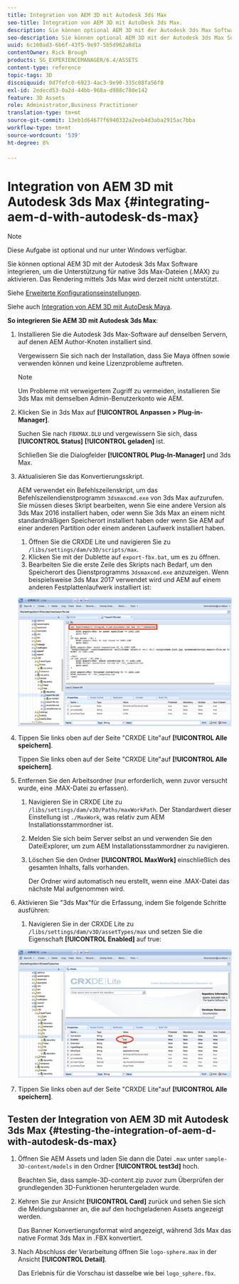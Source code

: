 ```yaml
---
title: Integration von AEM 3D mit Autodesk 3ds Max
seo-title: Integration von AEM 3D mit AutoDesk 3ds Max.
description: Sie können optional AEM 3D mit der Autodesk 3ds Max Software integrieren, um die Unterstützung für native 3ds Max-Dateien (.MAX) zu aktivieren. Das Rendering mittels 3ds Max wird derzeit nicht unterstützt.
seo-description: Sie können optional AEM 3D mit der Autodesk 3ds Max Software integrieren, um die Unterstützung für native 3ds Max-Dateien (.MAX) zu aktivieren. Das Rendering mittels 3ds Max wird derzeit nicht unterstützt.
uuid: 6c160ad3-6b6f-43f5-9e97-5b5d962a8d1a
contentOwner: Rick Brough
products: SG_EXPERIENCEMANAGER/6.4/ASSETS
content-type: reference
topic-tags: 3D
discoiquuid: 0d7fefc0-6923-4ac3-9e90-335c08fa56f0
exl-id: 2edecd53-0a2d-44bb-968a-d988c780e142
feature: 3D Assets
role: Administrator,Business Practitioner
translation-type: tm+mt
source-git-commit: 13eb1d64677f6940332a2eeb4d3aba2915ac7bba
workflow-type: tm+mt
source-wordcount: '539'
ht-degree: 8%

---
```


# Integration von AEM 3D mit Autodesk 3ds Max {#integrating-aem-d-with-autodesk-ds-max}

>[!NOTE]
>
>Diese Aufgabe ist optional und nur unter Windows verfügbar.

Sie können optional AEM 3D mit der Autodesk 3ds Max Software integrieren, um die Unterstützung für native 3ds Max-Dateien (.MAX) zu aktivieren. Das Rendering mittels 3ds Max wird derzeit nicht unterstützt.

Siehe [Erweiterte Konfigurationseinstellungen](advanced-config-3d.md).

Siehe auch [Integration von AEM 3D mit AutoDesk Maya](integrate-maya-with-3d.md).

**So integrieren Sie AEM 3D mit Autodesk 3ds Max**:

1. Installieren Sie die Autodesk 3ds Max-Software auf denselben Servern, auf denen AEM Author-Knoten installiert sind.

   Vergewissern Sie sich nach der Installation, dass Sie Maya öffnen sowie verwenden können und keine Lizenzprobleme auftreten.

   >[!NOTE]
   >
   >Um Probleme mit verweigertem Zugriff zu vermeiden, installieren Sie 3ds Max mit demselben Admin-Benutzerkonto wie AEM.

1. Klicken Sie in 3ds Max auf **[!UICONTROL Anpassen > Plug-in-Manager]**.

   Suchen Sie nach `FBXMAX.DLU` und vergewissern Sie sich, dass **[!UICONTROL Status]** **[!UICONTROL geladen]** ist.

   Schließen Sie die Dialogfelder **[!UICONTROL Plug-In-Manager]** und 3ds Max.

1. Aktualisieren Sie das Konvertierungsskript.

   AEM verwendet ein Befehlszeilenskript, um das Befehlszeilendienstprogramm `3dsmaxcmd.exe` von 3ds Max aufzurufen. Sie müssen dieses Skript bearbeiten, wenn Sie eine andere Version als 3ds Max 2016 installiert haben, oder wenn Sie 3ds Max an einem nicht standardmäßigen Speicherort installiert haben oder wenn Sie AEM auf einer anderen Partition oder einem anderen Laufwerk installiert haben.

   1. Öffnen Sie die CRXDE Lite und navigieren Sie zu `/libs/settings/dam/v3D/scripts/max`.
   1. Klicken Sie mit der Dublette auf `export-fbx.bat`, um es zu öffnen.
   1. Bearbeiten Sie die erste Zeile des Skripts nach Bedarf, um den Speicherort des Dienstprogramms `3dsmaxcmd.exe` anzuzeigen. Wenn beispielsweise 3ds Max 2017 verwendet wird und AEM auf einem anderen Festplattenlaufwerk installiert ist:

   ![image2018-6-22_13-35-8](assets/image2018-6-22_13-35-8.png)

1. Tippen Sie links oben auf der Seite &quot;CRXDE Lite&quot;auf **[!UICONTROL Alle speichern]**.

   Tippen Sie links oben auf der Seite &quot;CRXDE Lite&quot;auf **[!UICONTROL Alle speichern]**.

1. Entfernen Sie den Arbeitsordner (nur erforderlich, wenn zuvor versucht wurde, eine .MAX-Datei zu erfassen).

   1. Navigieren Sie in CRXDE Lite zu `/libs/settings/dam/v3D/Paths/maxWorkPath`. Der Standardwert dieser Einstellung ist `./MaxWork`, was relativ zum AEM Installationsstammordner ist.
   1. Melden Sie sich beim Server selbst an und verwenden Sie den DateiExplorer, um zum AEM Installationsstammordner zu navigieren.
   1. Löschen Sie den Ordner **[!UICONTROL MaxWork]** einschließlich des gesamten Inhalts, falls vorhanden.

      Der Ordner wird automatisch neu erstellt, wenn eine .MAX-Datei das nächste Mal aufgenommen wird.

1. Aktivieren Sie &quot;3ds Max&quot;für die Erfassung, indem Sie folgende Schritte ausführen:

   1. Navigieren Sie in der CRXDE Lite zu `/libs/settings/dam/v3D/assetTypes/max` und setzen Sie die Eigenschaft **[!UICONTROL Enabled]** auf true:

   ![image2018-6-22_13-50-50](assets/image2018-6-22_13-50-50.png)

1. Tippen Sie links oben auf der Seite &quot;CRXDE Lite&quot;auf **[!UICONTROL Alle speichern]**.

## Testen der Integration von AEM 3D mit Autodesk 3ds Max {#testing-the-integration-of-aem-d-with-autodesk-ds-max}

1. Öffnen Sie AEM Assets und laden Sie dann die Datei `.max` unter `sample-3D-content/models` in den Ordner **[!UICONTROL test3d]** hoch.

   Beachten Sie, dass sample-3D-content.zip zuvor zum Überprüfen der grundlegenden 3D-Funktionen heruntergeladen wurde.

1. Kehren Sie zur Ansicht **[!UICONTROL Card]** zurück und sehen Sie sich die Meldungsbanner an, die auf den hochgeladenen Assets angezeigt werden.

   Das Banner Konvertierungsformat wird angezeigt, während 3ds Max das native Format 3ds Max in .FBX konvertiert.

1. Nach Abschluss der Verarbeitung öffnen Sie `logo-sphere.max` in der Ansicht **[!UICONTROL Detail]**.

   Das Erlebnis für die Vorschau ist dasselbe wie bei `logo_sphere.fbx`.
